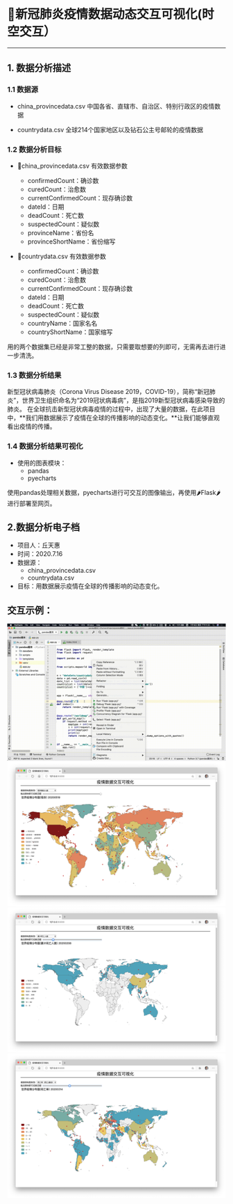 # 🦠新冠肺炎疫情数据动态交互可视化(时空交互）

---

## 1. 数据分析描述

### 1.1 数据源

- china_provincedata.csv 中国各省、直辖市、自治区、特别行政区的疫情数据

- countrydata.csv 全球214个国家地区以及钻石公主号邮轮的疫情数据

### 1.2 数据分析目标

- 📁china_provincedata.csv 有效数据参数
  - confirmedCount：确诊数
  - curedCount：治愈数
  - currentConfirmedCount：现存确诊数
  - dateId：日期
  - deadCount：死亡数
  - suspectedCount：疑似数
  - provinceName：省份名
  - provinceShortName：省份缩写

- 📁countrydata.csv 有效数据参数
  - confirmedCount：确诊数
  - curedCount：治愈数
  - currentConfirmedCount：现存确诊数
  - dateId：日期
  - deadCount：死亡数
  - suspectedCount：疑似数
  - countryName：国家名名
  - countryShortName：国家缩写

用的两个数据集已经是非常工整的数据，只需要取想要的列即可，无需再去进行进一步清洗。

### 1.3 数据分析结果

新型冠状病毒肺炎（Corona Virus Disease 2019，COVID-19），简称“新冠肺炎”，世界卫生组织命名为“2019冠状病毒病”，是指2019新型冠状病毒感染导致的肺炎。
在全球抗击新型冠状病毒疫情的过程中，出现了大量的数据，在此项目中，**我们用数据展示了疫情在全球的传播影响的动态变化。**让我们能够直观看出疫情的传播。

### 1.4 数据分析结果可视化

- 使用的图表模块：
  - pandas
  - pyecharts

使用pandas处理相关数据，pyecharts进行可交互的图像输出，再使用🌶Flask🌶进行部署至网页。

## 2.数据分析电子档

- 项目人：丘天惠
- 时间：2020.7.16
- 数据源：
  - china_provincedata.csv
  - countrydata.csv
- 目标：用数据展示疫情在全球的传播影响的动态变化。

## 交互示例：

![gif](./pic/show.gif)
![p1](./pic/p1.png)
![p2](./pic/p2.png)
![p3](./pic/p3.png)
